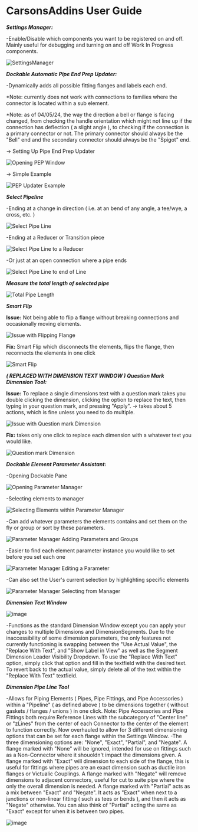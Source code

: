 # CarsonsAddins User Guide



***Settings Manager:***

-Enable/Disable which components you want to be registered on and off. Mainly useful for debugging and turning on and off Work In Progress components.

![SettingsManager](https://github.com/Carson-McCombs/RevitTools/assets/130939367/0e5d50e2-d34f-4cd6-8ddf-b287e1d2d2a2)


***Dockable Automatic Pipe End Prep Updater:***

-Dynamically adds all possible fitting flanges and labels each end. 

*Note: currently does not work with connections to families where the connector is located within a sub element.

*Note: as of 04/05/24, the way the direction a bell or flange is facing changed, from checking the handle orientation which might not line up if the connection has deflection ( a slight angle ), to checking if the connection is a primary connector or not. The primary connector should always be the "Bell" end and the secondary connector should always be the "Spigot" end. 

-> Setting Up Pipe End Prep Updater

![Opening PEP Window](https://github.com/Carson-McCombs/RevitTools/assets/130939367/590bbbad-0296-4225-9af9-22b3bae1afed)

-> Simple Example

![PEP Updater Example](https://github.com/Carson-McCombs/RevitTools/assets/130939367/d6bf510a-9a95-49ba-8702-2946d2ad39ec)

***Select Pipeline***

-Ending at a change in direction ( i.e. at an bend of any angle, a tee/wye, a cross, etc. )

![Select Pipe Line](https://github.com/Carson-McCombs/RevitTools/assets/130939367/28848fa8-09a6-4e93-9c48-3387d19c7800)

-Ending at a Reducer or Transition piece

![Select Pipe Line to a Reducer](https://github.com/Carson-McCombs/RevitTools/assets/130939367/3f7fe241-68aa-4c85-94a7-342ec9cc0b01)

-Or just at an open connection where a pipe ends

![Select Pipe Line to end of Line](https://github.com/Carson-McCombs/RevitTools/assets/130939367/7a14ef49-39fd-485a-8970-e498a4e20b78)

***Measure the total length of selected pipe***

![Total Pipe Length](https://github.com/Carson-McCombs/RevitTools/assets/130939367/c4853da2-6940-4477-a0d8-b9b185f22c1f)

***Smart Flip***

**Issue:** Not being able to flip a flange without breaking connections and occasionally moving elements.

![Issue with Flipping Flange](https://github.com/Carson-McCombs/RevitTools/assets/130939367/ea94fff4-fd34-4d98-bc9d-c2a573d0d5fd)

**Fix:** Smart Flip which disconnects the elements, flips the flange, then reconnects the elements in one click

![Smart Flip](https://github.com/Carson-McCombs/RevitTools/assets/130939367/e886694a-0e40-4f93-9e51-52ecf9c03f5a)

***( REPLACED WITH DIMENSION TEXT WINDOW ) Question Mark Dimension Tool:***

**Issue:** To replace a single dimensions text with a question mark takes you double clicking the dimension, clicking the option to replace the text, then typing in your question mark, and pressing "Apply". -> takes about 5 actions, which is fine unless you need to do multiple.

![Issue with Question mark Dimension](https://github.com/Carson-McCombs/RevitTools/assets/130939367/7e0b6359-6991-45e5-9dab-00b6b714177f)

**Fix:** takes only one click to replace each dimension with a whatever text you would like.

![Question mark Dimension](https://github.com/Carson-McCombs/RevitTools/assets/130939367/cc4e7747-e965-4c1c-b0e0-e21b74061f6d)

***Dockable Element Parameter Assistant:***

-Opening Dockable Pane

![Opening Parameter Manager](https://github.com/Carson-McCombs/RevitTools/assets/130939367/ff5be7bd-3fee-4228-a96d-392de836162b)

-Selecting elements to manager

![Selecting Elements within Parameter Manager](https://github.com/Carson-McCombs/RevitTools/assets/130939367/2286bdb5-58a2-4df5-82a1-c3c1242997ba)

-Can add whatever parameters the elements contains and set them on the fly or group or sort by these parameters.

![Parameter Manager Adding Parameters and Groups](https://github.com/Carson-McCombs/RevitTools/assets/130939367/595dd30f-cbbf-4644-9d78-3e6528fb63f0)

-Easier to find each element parameter instance you would like to set before you set each one

![Parameter Manager Editing a Parameter](https://github.com/Carson-McCombs/RevitTools/assets/130939367/5cf9a0eb-2be0-4ce2-a4a7-7f869672f375)

-Can also set the User's current selection by highlighting specific elements

![Parameter Manager Selecting from Manager](https://github.com/Carson-McCombs/RevitTools/assets/130939367/ce3ab517-99c8-432a-b28f-dde74de6220c)

***Dimension Text Window***

![image](https://github.com/Carson-McCombs/RevitTools/assets/130939367/cf724c42-e384-4252-8447-52ea7a0fb922)

-Functions as the standard Dimension Window except you can apply your changes to multiple Dimensions and DimensionSegments. Due to the inaccessibility of some dimension parameters, the only features not currently functioning is swapping between the "Use Actual Value", the "Replace With Text", and "Show Label in View" as well as the Segment Dimension Leader Visibility Dropdown. To use the "Replace With Text" option, simply click that option and fill in the textfield with the desired text. To revert back to the actual value, simply delete all of the text within the "Replace With Text" textfield.

***Dimension Pipe Line Tool***

-Allows for Piping Elements ( Pipes, Pipe Fittings, and Pipe Accessories ) within a "Pipeline" ( as defined above ) to be dimensions together ( without gaskets / flanges / unions ) in one click. Note: Pipe Accessories and Pipe Fittings both require Reference Lines with the subcategory of "Center line" or "zLines" from the center of each Connector to the center of the element to function correctly. Now overhauled to allow for 3 different dimensioning options that can be set for each flange within the Settings Window. 
-The three dimensioning options are: "None", "Exact", "Partial", and "Negate". A flange marked with "None" will be ignored, intended for use on fittings such as a Non-Connector where it shouoldn't impact the dimensions given. A flange marked with "Exact" will dimension to each side of the flange, this is useful for fittings where pipes are an exact dimension such as ductile iron flanges or Victualic Couplings. A flange marked with "Negate" will remove dimensions to adjacent connectors, useful for cut to suite pipe where the only the overall dimension is needed. A flange marked with "Partial" acts as a mix between "Exact" and "Negate". It acts as "Exact" when next to a junctions or non-linear fitting ( such as tees or bends ), and then it acts as "Negate" otherwise. You can also think of "Partial" acting the same as "Exact" except for when it is between two pipes.

![image](https://github.com/user-attachments/assets/105335da-49e6-4cc7-aa33-323774f5ffa6)



